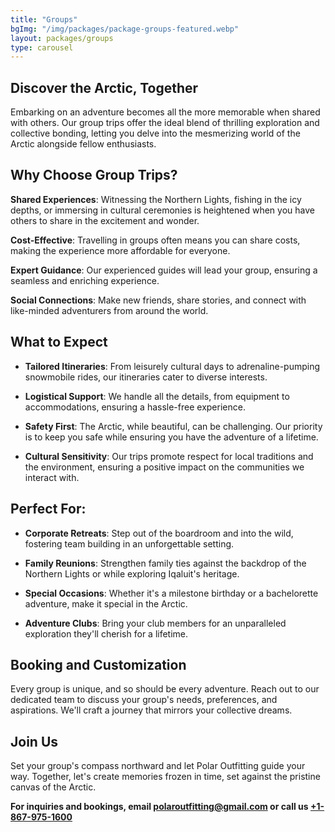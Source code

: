 ```yaml
---
title: "Groups"
bgImg: "/img/packages/package-groups-featured.webp"
layout: packages/groups
type: carousel
---
```


## Discover the Arctic, Together

Embarking on an adventure becomes all the more memorable when shared with others. Our group trips offer the ideal blend of thrilling exploration and collective bonding, letting you delve into the mesmerizing world of the Arctic alongside fellow enthusiasts.

## Why Choose Group Trips?

**Shared Experiences**: Witnessing the Northern Lights, fishing in the icy depths, or immersing in cultural ceremonies is heightened when you have others to share in the excitement and wonder.

**Cost-Effective**: Travelling in groups often means you can share costs, making the experience more affordable for everyone.

**Expert Guidance**: Our experienced guides will lead your group, ensuring a seamless and enriching experience.

**Social Connections**: Make new friends, share stories, and connect with like-minded adventurers from around the world.

## What to Expect

- **Tailored Itineraries**: From leisurely cultural days to adrenaline-pumping snowmobile rides, our itineraries cater to diverse interests.

- **Logistical Support**: We handle all the details, from equipment to accommodations, ensuring a hassle-free experience.

- **Safety First**: The Arctic, while beautiful, can be challenging. Our priority is to keep you safe while ensuring you have the adventure of a lifetime.

- **Cultural Sensitivity**: Our trips promote respect for local traditions and the environment, ensuring a positive impact on the communities we interact with.

## Perfect For:

- **Corporate Retreats**: Step out of the boardroom and into the wild, fostering team building in an unforgettable setting.

- **Family Reunions**: Strengthen family ties against the backdrop of the Northern Lights or while exploring Iqaluit's heritage.

- **Special Occasions**: Whether it's a milestone birthday or a bachelorette adventure, make it special in the Arctic.

- **Adventure Clubs**: Bring your club members for an unparalleled exploration they'll cherish for a lifetime.

## Booking and Customization

Every group is unique, and so should be every adventure. Reach out to our dedicated team to discuss your group's needs, preferences, and aspirations. We'll craft a journey that mirrors your collective dreams.

## Join Us

Set your group's compass northward and let Polar Outfitting guide your way. Together, let's create memories frozen in time, set against the pristine canvas of the Arctic.

**For inquiries and bookings, email [polaroutfitting@gmail.com](mailto:polaroutfitting@gmail.com) or call us [+1-867-975-1600](tel:1-867-975-1600)**

